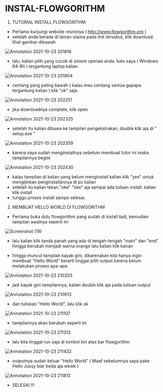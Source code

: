 # INSTAL-FLOWGORITHM


1. TUTORIAL INSTALL FLOWGORITHM

- Pertama kunjungi website resminya ( http://www.flowgorithm.org ) 
- setelah anda berada di laman utama pada link tersebut, klik download. lihat gambar dibawah

![Annotation 2021-10-23 201616](https://user-images.githubusercontent.com/92988781/138578940-852368db-f0af-495a-aa8d-3ddc9377b3c4.png)


- lalu, kalian pilih yang cocok di sistem operasi anda. kalo saya ( Windows 64-Bit ) tergantung laptop kalian

![Annotation 2021-10-23 201904](https://user-images.githubusercontent.com/92988781/138579037-be0c667f-bab3-4c51-b8d7-9fc0864f832d.png)


- centang yang paling bawah ( kalau mau centang semua gapapa tergantung kalian ) klik "ok" saja

![Annotation 2021-10-23 202251](https://user-images.githubusercontent.com/92988781/138579180-61960b97-e037-42ff-99e4-92324c863377.png)


- jika downloadnya complate, klik open

![Annotation 2021-10-23 202325](https://user-images.githubusercontent.com/92988781/138579241-bd68f5a1-9889-4c5a-a818-6f5ef4a33cc8.png)


- setelah itu kalian dibawa ke tampilan pengekstrakan, double klik aja di " setup.exe " 

![Annotation 2021-10-23 202359](https://user-images.githubusercontent.com/92988781/138579300-c68e35fb-9b50-4e99-b2ab-37d8078df5c3.png)


- karena saya sudah menginstallnya sebelum membuat tutor ini maka tampilannya begini 

![Annotation 2021-10-23 202430](https://user-images.githubusercontent.com/92988781/138579353-d05efdea-525d-4c17-a78c-cad1073174b8.png)


- kalau tampilan di kalian yang belum menginstall kalian klik "yes" untuk mengijinkan penginstallannya di pc kalian
- setelah itu kalian tekan "oke" "oke" aja sampai ada tulisan install. kalian klik install
- tunggu proses install sampe selesai. 






2. MEMBUAT HELLO WORLD DI FLOWGORITHM

- Pertama buka dulu flowgorithm yang sudah di install tadi, kemudian tampilan awalnya seperti ini

![Screenshot (19)](https://user-images.githubusercontent.com/92988781/138580042-ed7ce362-34a0-4a61-868e-161924acf58d.png)


- lalu kalian klik tanda panah yang ada di tengah-tengah "main" dan "end" hingga berubah menjadi warna orange lalu kalian klik kanan

- hingga muncul tampilan kayak gini, dikarenakan kita hanya ingin membuat "Hello World" berarti tinggal pilih output karena belum melakukan proses apa-apa.

![Annotation 2021-10-23 210203](https://user-images.githubusercontent.com/92988781/138580178-6c8d2dad-c441-4f00-b707-69394e8fb08c.png)


- jadi kayak gini tampilannya, kalian double klik aja pada tulisan output 

![Annotation 2021-10-23 210613](https://user-images.githubusercontent.com/92988781/138580264-bc0ddeeb-c264-450e-9b1a-091a93b91b23.png)


- dan tuliskan "Hello World", lalu klik ok

![Annotation 2021-10-23 211107](https://user-images.githubusercontent.com/92988781/138580398-3a12105a-8f18-4ac2-9e8e-f2b62d0de4b5.png)


- tampilannya akan berubah seperti ini 

![Annotation 2021-10-23 211313](https://user-images.githubusercontent.com/92988781/138580464-63fb4580-426c-4781-ae22-382bc7f81f81.png)


- lalu kita tinggal run saja di tombol kiri atas bar flowgorithm

![Annotation 2021-10-23 211432](https://user-images.githubusercontent.com/92988781/138580501-c2224b80-af9e-48d2-81d2-cbb661e96df4.png)


- outputnya sudah keluar "Hello World" ( Maaf sebelumnya saya pake Hello Jussy biar beda aja wkwk )

![Annotation 2021-10-23 211813](https://user-images.githubusercontent.com/92988781/138580559-97db37db-742a-43ce-966a-c45d2dcb872f.png)


- SELESAI !!!

